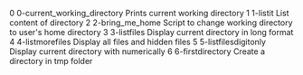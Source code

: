 0	0-current_working_directory	Prints current working directory
1	1-listit			List content of directory
2	2-bring_me_home			Script to change working directory to user's home directory
3	3-listfiles			Display current directory in long format
4	4-listmorefiles			Display all files and hidden files
5 	5-listfilesdigitonly		Display current directory with numerically
6	6-firstdirectory		Create a directory in tmp folder

